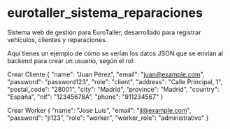 # eurotaller_sistema_reparaciones
Sistema web de gestión para EuroTaller, desarrollado para registrar vehículos, clientes y reparaciones. 

Aquí tienes un ejemplo de cómo se verían los datos JSON que se envían al backend para crear un usuario, según el rol:

Crear Cliente
{
  "name": "Juan Pérez",
  "email": "juan@example.com",
  "password": "password123",
  "role": "client",
  "address": "Calle Principal, 1",
  "postal_code": "28001",
  "city": "Madrid",
  "province": "Madrid",
  "country": "España",
  "nif": "12345678A",
  "phone": "911234567"
}

Crear Worker
{
  "name": "Jose Luis",
  "email": "jl@example.com",
  "password": "jl123",
  "role": "worker",
  "worker_role": "administrativo" 
}
